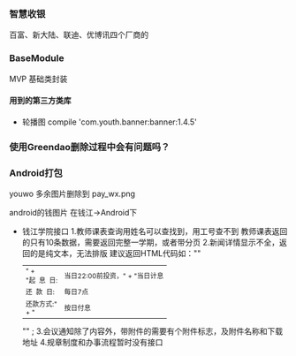 ### 智慧收银
百富、新大陆、联迪、优博讯四个厂商的

### BaseModule
MVP 基础类封装

#### 用到的第三方类库
* 轮播图 compile 'com.youth.banner:banner:1.4.5'

### 使用Greendao删除过程中会有问题吗？

### Android打包

youwo 多余图片删除到 pay_wx.png

android的钱图片 在钱江->Android下

* 钱江学院接口
1.教师课表查询用姓名可以查找到，用工号查不到 教师课表返回的只有10条数据，需要返回完整一学期，或者带分页
2.新闻详情显示不全，返回的是纯文本，无法排版
建议返回HTML代码如："\"<table style='font-size:12px;'><tr><td style='width:45px;'>" +
                "起&nbsp;&nbsp;息&nbsp;&nbsp;日:</td><td>当日22:00前投资，" +
                "当日计息</td></tr><tr><td>还&nbsp;&nbsp;款&nbsp;&nbsp;日:</td><td>每日7点</td></tr><tr><td>还款方式:" +
                "</td><td>按日付息</td></tr></table>\"" ;
3.会议通知除了内容外，带附件的需要有个附件标志，及附件名称和下载地址
4.规章制度和办事流程暂时没有接口







